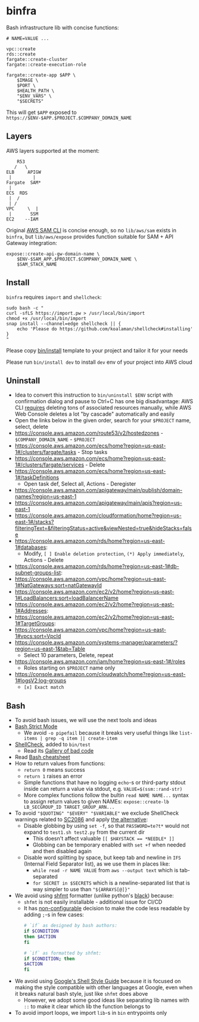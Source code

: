 # binfra

Bash infrastructure lib with concise functions:

```
# NAME=VALUE ...

vpc::create
rds::create
fargate::create-cluster
fargate::create-execution-role

fargate::create-app $APP \
    $IMAGE \
    $PORT \
    $HEALTH_PATH \
    "$ENV_VARS" \
    "$SECRETS"
```

This will get `$APP` exposed to `https://$ENV-$APP.$PROJECT.$COMPANY_DOMAIN_NAME`

## Layers

AWS layers supported at the moment:

```
    R53
   /   \
ELB     APIGW
 |        |    
Fargate  SAM*
 |
ECS  RDS
 |  /
 | /
VPC     \  |
 |       SSM
EC2    --IAM
```

Original [AWS SAM CLI](https://docs.aws.amazon.com/serverless-application-model/latest/developerguide/serverless-sam-cli-command-reference.html)
is concise enough, so no `lib/aws/sam` exists in `binfra`,
but `lib/aws/expose` provides function suitable for SAM + API Gateway integration:

```
expose::create-api-gw-domain-name \
    $ENV-$SAM_APP.$PROJECT.$COMPANY_DOMAIN_NAME \
    $SAM_STACK_NAME
```

## Install

`binfra` requires `import` and `shellcheck`:

```
sudo bash -c "
curl -sfLS https://import.pw > /usr/local/bin/import
chmod +x /usr/local/bin/import
snap install --channel=edge shellcheck || {
    echo 'Please do https://github.com/koalaman/shellcheck#installing'
}
"
```

Please copy [bin/install](bin/install?raw=true) template to your project
and tailor it for your needs

Please run `bin/install dev` to install `dev` env of your project into AWS cloud

## Uninstall

* Idea to convert this instruction to `bin/uninstall $ENV` script
  with confirmation dialog and pause to Ctrl+C
  has one big disadvantage: AWS CLI [requires](https://docs.aws.amazon.com/cli/latest/reference/ec2/delete-vpc.html)
  deleting tons of associated resources manually,
  while AWS Web Console deletes a lot "by cascade" automatically and easily
* Open the links below in the given order, search for your `$PROJECT` name, select, delete
* https://console.aws.amazon.com/route53/v2/hostedzones - `$COMPANY_DOMAIN_NAME` - `$PROJECT`
* https://console.aws.amazon.com/ecs/home?region=us-east-1#/clusters/fargate/tasks - Stop tasks
* https://console.aws.amazon.com/ecs/home?region=us-east-1#/clusters/fargate/services - Delete
* https://console.aws.amazon.com/ecs/home?region=us-east-1#/taskDefinitions
    * Open task def, Select all, Actions - Deregister
* https://console.aws.amazon.com/apigateway/main/publish/domain-names?region=us-east-1
* https://console.aws.amazon.com/apigateway/main/apis?region=us-east-1
* https://console.aws.amazon.com/cloudformation/home?region=us-east-1#/stacks?filteringText=&filteringStatus=active&viewNested=true&hideStacks=false
* https://console.aws.amazon.com/rds/home?region=us-east-1#databases:
    * Modify, `[ ] Enable deletion protection`, `(*) Apply immediately`, Actions - Delete
* https://console.aws.amazon.com/rds/home?region=us-east-1#db-subnet-groups-list:
* https://console.aws.amazon.com/vpc/home?region=us-east-1#NatGateways:sort=natGatewayId
* https://console.aws.amazon.com/ec2/v2/home?region=us-east-1#LoadBalancers:sort=loadBalancerName
* https://console.aws.amazon.com/ec2/v2/home?region=us-east-1#Addresses:
* https://console.aws.amazon.com/ec2/v2/home?region=us-east-1#TargetGroups:
* https://console.aws.amazon.com/vpc/home?region=us-east-1#vpcs:sort=VpcId
* https://console.aws.amazon.com/systems-manager/parameters/?region=us-east-1&tab=Table
    * Select 10 parameters, Delete, repeat
* https://console.aws.amazon.com/iam/home?region=us-east-1#/roles
    * Roles starting on `$PROJECT` name only
* https://console.aws.amazon.com/cloudwatch/home?region=us-east-1#logsV2:log-groups
    * `[x] Exact match`

## Bash

* To avoid bash issues, we will use the next tools and ideas
* [Bash Strict Mode](http://redsymbol.net/articles/unofficial-bash-strict-mode/)
    * We avoid `-o pipefail` because it breaks very useful things like
     `list-items | grep -q item || create-item`
* [ShellCheck](https://www.shellcheck.net/), added to `bin/test`
    * Read its [Gallery of bad code](https://github.com/koalaman/shellcheck#gallery-of-bad-code)
* Read [Bash cheatsheet](https://devhints.io/bash)
* How to return values from functions:
    * `return 0` means success
    * `return 1` raises an error
    * Simple functions that have no logging `echo`-s or third-party stdout inside
      can return a value via stdout, e.g. `VALUE=$(ssm::rand-str)`
    * More complex functions follow the bultin `read NAME NAME...` syntax
      to assign return values to given NAMEs:
      `expose::create-lb LB_SECGROUP_ID TARGET_GROUP_ARN...`
* To avoid `"$QUOTING" "$EVERY" "$VARIABLE"`
  we exclude ShellCheck warnings related to [SC2086](https://github.com/koalaman/shellcheck/wiki/SC2086)
  and apply [the alternative](https://github.com/koalaman/shellcheck/wiki/SC2086#exceptions):
    * Disable globbing by using `set -f`, so that `PASSWORD=te?t*`
      would not expand to `test1.sh test2.py` from the current dir
        * This doesn't affect valuable `[[ $HAYSTACK == *NEEDLE* ]]`
        * Globbing can be temporary enabled with `set +f` when needed
          and then disabled again
    * Disable word splitting by space,
      but keep tab and newline in `IFS` (Internal Field Separator list),
      as we use them in places like:
        * `while read -r NAME VALUE` from `aws --output text` which is tab-separated
        * `for SECRET in $SECRETS` which is a newline-separated list
          that is way simpler to use than `"${ARRAYS[@]}"`
* We avoid using [shfmt](https://github.com/mvdan/sh) formatter
  (unlike python's [black](https://github.com/psf/black)) because:
    * `shfmt` is not easily installable - additional issue for CI/CD
    * It has [non-configurable](https://github.com/mvdan/sh/issues/248#issuecomment-396675460)
      decision to make the code less readable by adding `;`-s in few cases:
      ```bash
      # `if` as designed by bash authors:
      if $CONDITION
      then $ACTION
      fi

      # `if` as formatted by shfmt:
      if $CONDITION; then
      $ACTION
      fi
      ```
* We avoid using [Google's Shell Style Guide](https://google.github.io/styleguide/shellguide.html)
  because it is focused on making the style compatible with other languages at Google,
  even when it breaks natural bash style, just like `shfmt` does above
    * However, we adopt some good ideas like separating lib names with `::`
      to make it clear which lib the function belongs to
* To avoid import loops, we import `lib`-s in `bin` entrypoints only
